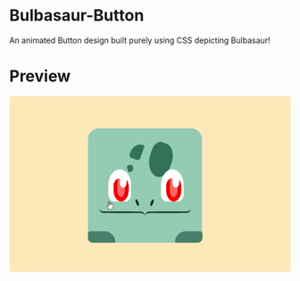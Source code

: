 # Bulbasaur-Button
An animated  Button design built purely using CSS depicting Bulbasaur! 

# Preview
![Preview of button](https://github.com/HarshJa1n/Bulbasaur-Button/blob/master/u.gif?raw=true)
